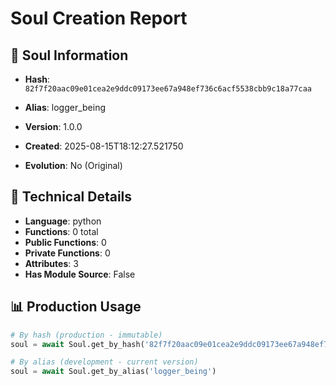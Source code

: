 # Soul Creation Report

## 🧬 Soul Information
- **Hash**: `82f7f20aac09e01cea2e9ddc09173ee67a948ef736c6acf5538cbb9c18a77caa`
- **Alias**: logger_being
- **Version**: 1.0.0
- **Created**: 2025-08-15T18:12:27.521750

- **Evolution**: No (Original)

## 🔧 Technical Details
- **Language**: python
- **Functions**: 0 total
- **Public Functions**: 0
- **Private Functions**: 0
- **Attributes**: 3
- **Has Module Source**: False

## 📊 Production Usage
```python
# By hash (production - immutable)
soul = await Soul.get_by_hash('82f7f20aac09e01cea2e9ddc09173ee67a948ef736c6acf5538cbb9c18a77caa')

# By alias (development - current version)
soul = await Soul.get_by_alias('logger_being')
```
